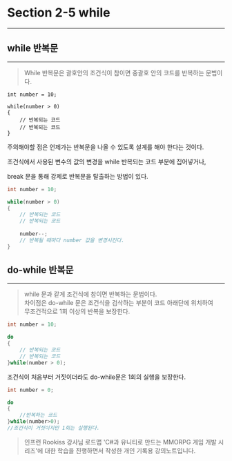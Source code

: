 # Section 2-5 while

---

## **while 반복문** 

---

> While 반복문은 괄호안의 조건식이 참이면 중괄호 안의 코드를 반복하는 문법이다.

```
int number = 10;

while(number > 0) 
{
	// 반복되는 코드
	// 반복되는 코드
}
```

주의해야할 점은 언제가는 반복문을 나올 수 있도록 설계를 해야 한다는 것이다.

조건식에서 사용된 변수의 값의 변경을 while 반복되는 코드 부분에 집어넣거나,

break 문을 통해 강제로 반복문을 탈출하는 방법이 있다.

```C#
int number = 10;

while(number > 0) 
{
	// 반복되는 코드
	// 반복되는 코드
    
    number--; 
    // 반복될 때마다 number 값을 변경시킨다.
}
```

## **do-while 반복문**

---

> while 문과 같게 조건식에 참이면 반복하는 문법이다.  
> 차이점은 do-while 문은 조건식을 검삭하는 부분이 코드 아래단에 위치하여  
> 무조건적으로 1회 이상의 반복을 보장한다.

```C#
int number = 10;

do
{
	// 반복되는 코드
	// 반복되는 코드
}while(number > 0);
```

조건식이 처음부터 거짓이더라도 do-while문은 1회의 실행을 보장한다.

```C#
int number = 0;

do
{
	//반복하는 코드
}while(number>0);
//조건식이 거짓이지만 1회는 실행된다.
```

> 인프런 Rookiss 강사님 로드맵 'C#과 유니티로 만드는 MMORPG 게임 개발 시리즈'에 대한 학습을 진행하면서 작성한 개인 기록용 강의노트입니다.